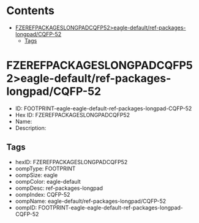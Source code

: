 



Contents
========

* [FZEREFPACKAGESLONGPADCQFP52>eagle-default/ref-packages-longpad/CQFP-52](#fzerefpackageslongpadcqfp52eagle-defaultref-packages-longpadcqfp-52)
	* [Tags](#tags)

# FZEREFPACKAGESLONGPADCQFP52>eagle-default/ref-packages-longpad/CQFP-52

- ID: FOOTPRINT-eagle-eagle-default-ref-packages-longpad-CQFP-52
- Hex ID: FZEREFPACKAGESLONGPADCQFP52
- Name: 
- Description: 

## Tags

- hexID: FZEREFPACKAGESLONGPADCQFP52
- oompType: FOOTPRINT
- oompSize: eagle
- oompColor: eagle-default
- oompDesc: ref-packages-longpad
- oompIndex: CQFP-52
- oompName: eagle-default/ref-packages-longpad/CQFP-52
- oompID: FOOTPRINT-eagle-eagle-default-ref-packages-longpad-CQFP-52
